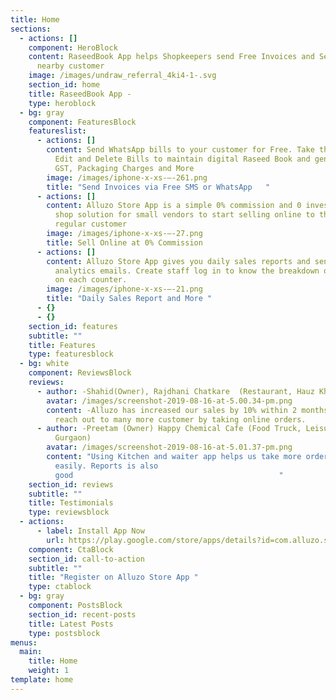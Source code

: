 ```yaml
---
title: Home
sections:
  - actions: []
    component: HeroBlock
    content: RaseedBook App helps Shopkeepers send Free Invoices and Sell Online to
      nearby customer
    image: /images/undraw_referral_4ki4-1-.svg
    section_id: home
    title: RaseedBook App -
    type: heroblock
  - bg: gray
    component: FeaturesBlock
    featureslist:
      - actions: []
        content: Send WhatsApp bills to your customer for Free. Take the counter order.
          Edit and Delete Bills to maintain digital Raseed Book and generate
          GST, Packaging Charges and More
        image: /images/iphone-x-xs-–-261.png
        title: "Send Invoices via Free SMS or WhatsApp   "
      - actions: []
        content: Alluzo Store App is a simple 0% commission and 0 investment digital
          shop solution for small vendors to start selling online to their
          regular customer
        image: /images/iphone-x-xs-–-27.png
        title: Sell Online at 0% Commission
      - actions: []
        content: Alluzo Store App gives you daily sales reports and sends weekly
          analytics emails. Create staff log in to know the breakdown of sales
          on each counter.
        image: /images/iphone-x-xs-–-21.png
        title: "Daily Sales Report and More "
      - {}
      - {}
    section_id: features
    subtitle: ""
    title: Features
    type: featuresblock
  - bg: white
    component: ReviewsBlock
    reviews:
      - author: -Shahid(Owner), Rajdhani Chatkare  (Restaurant, Hauz Khas, New Delhi)
        avatar: /images/screenshot-2019-08-16-at-5.00.34-pm.png
        content: -Alluzo has increased our sales by 10% within 2 months, we are able to
          reach out to many more customer by taking online orders.
      - author: -Preetam (Owner) Happy Chemical Cafe (Food Truck, Leisure Valley,
          Gurgaon)
        avatar: /images/screenshot-2019-08-16-at-5.01.37-pm.png
        content: "Using Kitchen and waiter app helps us take more order and delivery it
          easily. Reports is also
          good                                              "
    section_id: reviews
    subtitle: ""
    title: Testimonials
    type: reviewsblock
  - actions:
      - label: Install App Now
        url: https://play.google.com/store/apps/details?id=com.alluzo.store
    component: CtaBlock
    section_id: call-to-action
    subtitle: ""
    title: "Register on Alluzo Store App "
    type: ctablock
  - bg: gray
    component: PostsBlock
    section_id: recent-posts
    title: Latest Posts
    type: postsblock
menus:
  main:
    title: Home
    weight: 1
template: home
---
```

